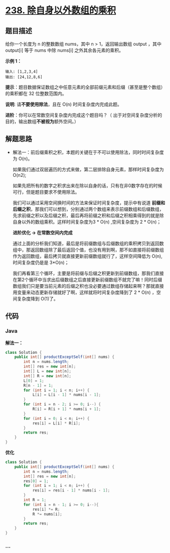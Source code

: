 # [238. 除自身以外数组的乘积](https://leetcode-cn.com/problems/product-of-array-except-self/)

## 题目描述

给你一个长度为 n 的整数数组 nums，其中 n > 1，返回输出数组 output ，其中 output[i] 等于 nums 中除 nums[i] 之外其余各元素的乘积。

**示例 1：**

```
输入: [1,2,3,4]
输出: [24,12,8,6]
```

**提示**：题目数据保证数组之中任意元素的全部前缀元素和后缀（甚至是整个数组）的乘积都在 32 位整数范围内。

**说明**: 请**不要使用除法**，且在 O(n) 时间复杂度内完成此题。

**进阶**：你可以在常数空间复杂度内完成这个题目吗？（ 出于对空间复杂度分析的目的，输出数组**不被视为**额外空间。）

## 解题思路

- 解法一：前后缀乘积之积，本题的关键在于不可以使用除法，同时时间复杂度为 O(n)。

  如果我们通过双层遍历的方式来做，第二层排除自身元素，那样时间复杂度为 O(n2);

  如果先把所有的数字之积求出来在除以自身的话，只有在非0数字存在的时候可行，但是题目要求不使用除法。

  我们可以通过采用空间换时间的方法来保证时间复杂度，提示中有说道 **前缀和后缀之积**，那我们可以想到，分别通过两个数组来表示前缀数组和后缀数组，先求前缀之积以及后缀之积，最后再将前缀之积和后缀之积相乘得到的就是除自身以外的数组乘积。这样时间复杂度为3 * O(n) ,空间复杂度为 2 * O(n)；

  **进阶优化 -> 在常数空间内完成**

  通过上面的分析我们知道，最后是将前缀数组与后缀数组的乘积拷贝到返回数组中，那返回数组除了最后返回个值，也没有用到啊，那不如直接将前缀数组作为返回数组，最后拷贝就直接更新前缀数组就行了，这样空间降低为 O(n), 时间复杂度仍是是 3*O(n)；

  我们再看第三个循环，主要是将前缀与后缀之积更新到前缀数组，那我们直接在第2个循环中当求出后缀数组之后直接更新前缀数组不就完了嘛！同时后缀数组我们只是要当前元素的后缀之积也没必要通过数组存储起来啊？那就直接用变量来动态更新存储就好了啊，这样就将时间复杂度降到了 2 * O(n) ，空间复杂度降到 O(1)了。

## 代码

<!-- tabs:start -->

### **Java**

**解法一：**

```java
class Solution {
    public int[] productExceptSelf(int[] nums) {
        int n = nums.length;
        int[] res = new int[n];
        int[] L = new int[n];
        int[] R = new int[n];
        L[0] = 1;
        R[n - 1] = 1;
        for (int i = 1; i < n; i++) {
            L[i] = L[i - 1] * nums[i - 1];
        }
        for (int i = n - 2; i >= 0; i--) {
            R[i] = R[i + 1] * nums[i + 1];
        }
        for (int i = 0; i < n; i++) {
            res[i] = L[i] * R[i];
        }
        return res;
    }
}
```

**优化**

```java
class Solution {
    public int[] productExceptSelf(int[] nums) {
        int n = nums.length;
        int[] res = new int[n];
        res[0] = 1; 
        for (int i = 1; i < n; i++) {
            res[i] = res[i - 1] * nums[i - 1];
        }
        int R = 1;
        for (int i = n - 1; i >= 0; i--){
            res[i] *= R;
            R *= nums[i];
        }
        return res;
    }
}
```



### **...**

```

```

<!-- tabs:end -->